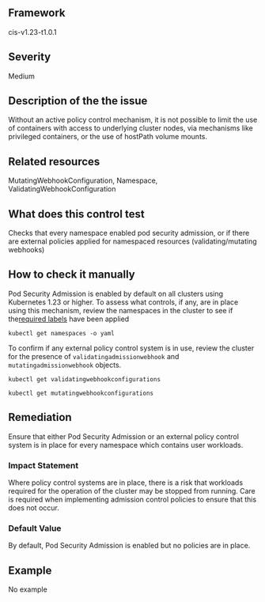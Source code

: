 ## Framework
cis-v1.23-t1.0.1
 
## Severity
Medium

## Description of the the issue
Without an active policy control mechanism, it is not possible to limit the use of containers with access to underlying cluster nodes, via mechanisms like privileged containers, or the use of hostPath volume mounts.
 
## Related resources
MutatingWebhookConfiguration, Namespace, ValidatingWebhookConfiguration
 
## What does this control test
Checks that every namespace enabled pod security admission, or if there are external policies applied for namespaced resources (validating/mutating webhooks)
 
## How to check it manually
Pod Security Admission is enabled by default on all clusters using Kubernetes 1.23 or higher. To assess what controls, if any, are in place using this mechanism, review the namespaces in the cluster to see if the[required labels](https://kubernetes.io/docs/concepts/security/pod-security-admission/#pod-security-admission-labels-for-namespaces) have been applied

 
```
kubectl get namespaces -o yaml

```
 To confirm if any external policy control system is in use, review the cluster for the presence of `validatingadmissionwebhook` and `mutatingadmissionwebhook` objects.

 
```
kubectl get validatingwebhookconfigurations

```
 
```
kubectl get mutatingwebhookconfigurations

```
## Remediation
Ensure that either Pod Security Admission or an external policy control system is in place for every namespace which contains user workloads.
 
### Impact Statement
Where policy control systems are in place, there is a risk that workloads required for the operation of the cluster may be stopped from running. Care is required when implementing admission control policies to ensure that this does not occur.
### Default Value
By default, Pod Security Admission is enabled but no policies are in place.
## Example
No example
